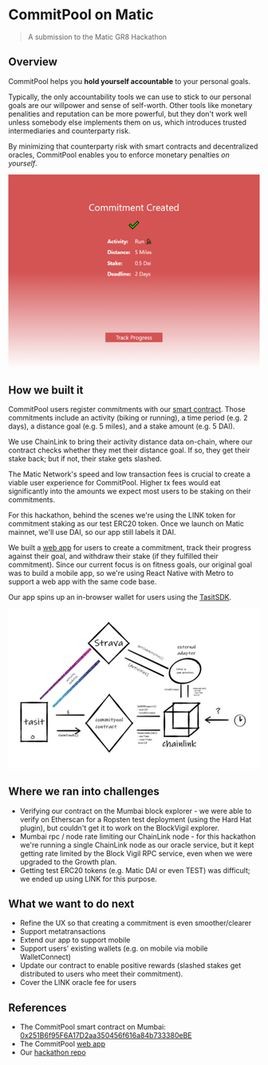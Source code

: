 # CommitPool on Matic

> A submission to the Matic GR8 Hackathon

## Overview

CommitPool helps you **hold yourself accountable** to your personal goals.

Typically, the only accountability tools we can use to stick to our personal goals are our willpower and sense of self-worth. Other tools like monetary penalities and reputation can be more powerful, but they don't work well unless somebody else implements them on us, which introduces trusted intermediaries and counterparty risk.

By minimizing that counterparty risk with smart contracts and decentralized oracles, CommitPool enables you to enforce monetary penalties _on yourself_.

![app screenshot](app_screenshot.png)

## How we built it

CommitPool users register commitments with our [smart contract](./commitpool-contract-singleplayer). Those commitments include an activity (biking or running), a time period (e.g. 2 days), a distance goal (e.g. 5 miles), and a stake amount (e.g. 5 DAI).

We use ChainLink to bring their activity distance data on-chain, where our contract checks whether they met their distance goal. If so, they get their stake back; but if not, their stake gets slashed.

The Matic Network's speed and low transaction fees is crucial to create a viable user experience for CommitPool. Higher tx fees would eat significantly into the amounts we expect most users to be staking on their commitments.

For this hackathon, behind the scenes we're using the LINK token for commitment staking as our test ERC20 token. Once we launch on Matic mainnet, we'll use DAI, so our app still labels it DAI.

We built a [web app](./CommitPoolApp) for users to create a commitment, track their progress against their goal, and withdraw their stake (if they fulfilled their commitment). Since our current focus is on fitness goals, our original goal was to build a mobile app, so we're using React Native with Metro to support a web app with the same code base.

Our app spins up an in-browser wallet for users using the [TasitSDK](https://github.com/tasitlabs/tasit-sdk).

![CommitPool Flow Diagram](./commitpool-contract-singleplayer/documentation/architecture.png)

## Where we ran into challenges

-   Verifying our contract on the Mumbai block explorer - we were able to verify on Etherscan for a Ropsten test deployment (using the Hard Hat plugin), but couldn't get it to work on the BlockVigil explorer.
-   Mumbai rpc / node rate limiting our ChainLink node - for this hackathon we're running a single ChainLink node as our oracle service, but it kept getting rate limited by the Block Vigil RPC service, even when we were upgraded to the Growth plan.
-   Getting test ERC20 tokens (e.g. Matic DAI or even TEST) was difficult; we ended up using LINK for this purpose.

## What we want to do next

-   Refine the UX so that creating a commitment is even smoother/clearer
-   Support metatransactions
-   Extend our app to support mobile
-   Support users' existing wallets (e.g. on mobile via mobile WalletConnect)
-   Update our contract to enable positive rewards (slashed stakes get distributed to users who meet their commitment).
-   Cover the LINK oracle fee for users

## References

-   The CommitPool smart contract on Mumbai: [0x251B6f95F6A17D2aa350456f616a84b733380eBE](https://explorer-mumbai.maticvigil.com/address/0x251B6f95F6A17D2aa350456f616a84b733380eBE/transactions)
-   The CommitPool [web app](https://festive-shannon-3a302b.netlify.app/)
-   Our [hackathon repo](https://github.com/CommitPool/CommitPoolMatic)
